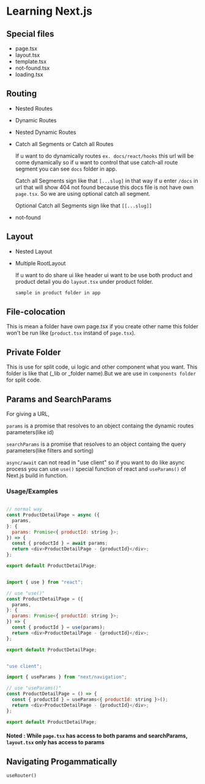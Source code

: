 # Learning Next.js

## Special files

- page.tsx
- layout.tsx
- template.tsx
- not-found.tsx
- loading.tsx

## Routing

- Nested Routes
- Dynamic Routes
- Nested Dynamic Routes
- Catch all Segments or Catch all Routes

  If u want to do dynamically routes `ex. docs/react/hooks` this url will be come dynamically so if u want to control that use catch-all route segment you can see `docs` folder in app.

  Catch all Segments sign like that `[...slug]` in that way if u enter `/docs` in url that will show 404 not found because this docs file is not have own `page.tsx`. So we are using optional catch all segment.

  Optional Catch all Segments sign like that `[[...slug]]`

- not-found

## Layout

- Nested Layout
- Multiple RootLayout

  If u want to do share ui like header ui want to be use both product and product detail you do `layout.tsx` under product folder.

  ```bash
  sample in product folder in app
  ```

## File-colocation

This is mean a folder have own page.tsx if you create other name this folder won't be run like (`product.tsx` instand of `page.tsx`).

## Private Folder

This is use for split code, ui logic and other component what you want. This folder is like that (\_lib or \_folder name).But we are use in `components folder` for split code.

## Params and SearchParams

For giving a URL,

`params` is a promise that resolves to an object containg the dynamic routes parameters(like id)

`searchParams` is a promise that resolves to an object containg the query parameters(like filters and sorting)

`async/await` can not read in "use client" so if you want to do like async process you can use `use()` special function of react and `useParams()` of Next.js build in function.

### Usage/Examples

```javascript

// normal way
const ProductDetailPage = async ({
  params,
}: {
  params: Promise<{ productId: string }>;
}) => {
  const { productId } = await params;
  return <div>ProductDetailPage - {productId}</div>;
};

export default ProductDetailPage;
```

```javascript

import { use } from "react";

// use "use()"
const ProductDetailPage = ({
  params,
}: {
  params: Promise<{ productId: string }>;
}) => {
  const { productId } = use(params);
  return <div>ProductDetailPage - {productId}</div>;
};

export default ProductDetailPage;
```

```javascript

"use client";

import { useParams } from "next/navigation";

// use "useParams()"
const ProductDetailPage = () => {
  const { productId } = useParams<{ productId: string }>();
  return <div>ProductDetailPage - {productId}</div>;
};

export default ProductDetailPage;
```

#### Noted : While `page.tsx` has access to both params and searchParams, `layout.tsx` only has access to params

## Navigating Progammatically

`useRouter()`
